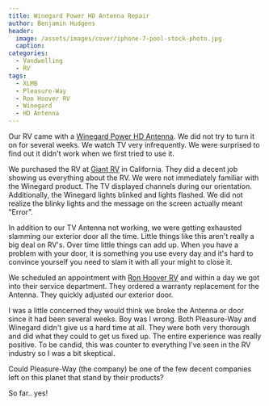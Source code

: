 ```yaml
---
title: Winegard Power HD Antenna Repair
author: Benjamin Hudgens
header:
  image: /assets/images/cover/iphone-7-pool-stock-photo.jpg
  caption:
categories:
  - Vandwelling
  - RV
tags:
  - XLMB
  - Pleasure-Way
  - Ron Hoover RV
  - Winegard
  - HD Antenna
---
```


Our RV came with a [Winegard Power HD Antenna](https://www.amazon.com/Winegard-Automatic-RZ-8500-Ultra-HD-Amplified/dp/B00T36ONEG?th=1).  We did not try to turn it on for several weeks.  We watch TV very infrequently.  We were surprised to find out it didn't work when we first tried to use it.

We purchased the RV at [Giant RV](http://www.giantrv.com/dealerinfo/infoview.asp?documentid=5) in California.  They did a decent job showing us everything about the RV.  We were not immediately familiar with the Winegard product.  The TV displayed channels during our orientation.  Additionally, the Winegard lights blinked and lights flashed.  We did not realize the blinky lights and the message on the screen actually meant "Error".

In addition to our TV Antenna not working, we were getting exhausted slamming our exterior door all the time.  Little things like this aren't really a big deal on RV's.  Over time little things can add up.  When you have a problem with your door, it is something you use every day and it's hard to convince yourself you need to slam it with all your might to close it.

We scheduled an appointment with [Ron Hoover RV](http://www.ronhooversanantonio.com/) and within a day we got into their service department.  They ordered a warranty replacement for the Antenna.  They quickly adjusted our exterior door.  

I was a little concerned they would think we broke the Antenna or door since it had been several weeks.  Boy was I wrong.  Both Pleasure-Way and Winegard didn't give us a hard time at all.  They were both very thorough and did what they could to get us fixed up.  The entire experience was really positive.  To be candid, this was counter to everything I've seen in the RV industry so I was a bit skeptical.  

Could Pleasure-Way (the company) be one of the few decent companies left on this planet that stand by their products?

So far.. yes!
